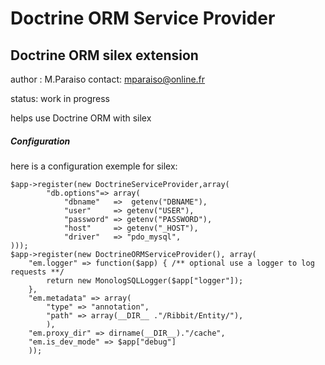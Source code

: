 Doctrine ORM Service Provider
=============================

Doctrine ORM silex extension
----------------------------

author : M.Paraiso
contact: mparaiso@online.fr

status: work in progress

helps use Doctrine ORM with silex

##### Configuration

here is a configuration exemple for silex:

    $app->register(new DoctrineServiceProvider,array(
            "db.options"=> array(
                "dbname"   =>  getenv("DBNAME"),
                "user"     => getenv("USER"),
                "password" => getenv("PASSWORD"),
                "host"     => getenv("_HOST"),
                "driver"   => "pdo_mysql",
    )));
    $app->register(new DoctrineORMServiceProvider(), array(
        "em.logger" => function($app) { /** optional use a logger to log requests **/
            return new MonologSQLLogger($app["logger"]);
        },
        "em.metadata" => array(
            "type" => "annotation",
            "path" => array(__DIR__ ."/Ribbit/Entity/"),
            ),
        "em.proxy_dir" => dirname(__DIR__)."/cache",
        "em.is_dev_mode" => $app["debug"]
        ));
